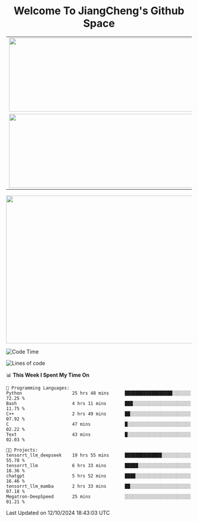 <h1 align="center">Welcome To JiangCheng's Github Space</h1>

<table align="center" frame="void" rules="none" >
  <tr>
    <td>
      <div align="center"> <img height="200px" width="500px"  src="https://github-readme-stats.vercel.app/api?username=thisjiang&hide_title=true&hide_border=true&layout=compact&show_icons=trueline_height=21&text_color=000&icon_color=000&bg_color=0,ea6161,ffc64d,fffc4d,52fa5a&theme=graywhite" /> </div>
    </td>
    <td>
      <div align="center"> <img height="200px" width="500px" src="https://github-readme-stats.vercel.app/api/top-langs/?username=thisjiang&hide_title=true&hide_border=true&layout=compact&langs_count=6&text_color=000&icon_color=fff&bg_color=0,52fa5a,4dfcff,c64dff&theme=graywhite" /> </div>
    </td>
  </tr>
  <tr>
    <td>
      <div align="center"> <img height="200px" width="500px" src="https://github-readme-streak-stats.herokuapp.com/?user=thisjiang&hide_title=true&hide_border=true&layout=compact&langs_count=6" /> </div>
    </td>
    <td>
      <div align="center"> 
      <a href="https://github.com/" target="_blank"><img style="margin: 10px" src="https://profilinator.rishav.dev/skills-assets/git-scm-icon.svg" alt="Git" height="50" /></a>  
      <a href="https://www.linux.org/" target="_blank"><img style="margin: 10px" src="https://profilinator.rishav.dev/skills-assets/linux-original.svg" alt="Linux" height="50" /></a>  
      <a href="https://www.gnu.org/software/bash/" target="_blank"><img style="margin: 10px" src="https://profilinator.rishav.dev/skills-assets/gnu_bash-icon.svg" alt="Bash" height="50" /></a>  
      </div>
    </td>
  </tr>
</table>

<div align="center"> <img height="400px" width="1000px" src="https://github-readme-activity-graph.cyclic.app/graph?username=thisjiang&theme=react&hide_title=true&hide_border=true&layout=compact&langs_count=6" /> </div></td>

<!--START_SECTION:waka-->
![Code Time](http://img.shields.io/badge/Code%20Time-1%2C828%20hrs%2046%20mins-blue)

![Lines of code](https://img.shields.io/badge/From%20Hello%20World%20I%27ve%20Written-218.2%20thousand%20lines%20of%20code-blue)

📊 **This Week I Spent My Time On** 

```text
💬 Programming Languages: 
Python                   25 hrs 48 mins      ██████████████████░░░░░░░   72.25 % 
Bash                     4 hrs 11 mins       ███░░░░░░░░░░░░░░░░░░░░░░   11.75 % 
C++                      2 hrs 49 mins       ██░░░░░░░░░░░░░░░░░░░░░░░   07.92 % 
C                        47 mins             █░░░░░░░░░░░░░░░░░░░░░░░░   02.22 % 
Text                     43 mins             █░░░░░░░░░░░░░░░░░░░░░░░░   02.03 % 

🐱‍💻 Projects: 
tensorrt_llm_deepseek    19 hrs 55 mins      ██████████████░░░░░░░░░░░   55.78 % 
tensorrt_llm             6 hrs 33 mins       █████░░░░░░░░░░░░░░░░░░░░   18.36 % 
chatgpt                  5 hrs 52 mins       ████░░░░░░░░░░░░░░░░░░░░░   16.46 % 
tensorrt_llm_mamba       2 hrs 33 mins       ██░░░░░░░░░░░░░░░░░░░░░░░   07.18 % 
Megatron-DeepSpeed       25 mins             ░░░░░░░░░░░░░░░░░░░░░░░░░   01.21 % 
```


 Last Updated on 12/10/2024 18:43:03 UTC
<!--END_SECTION:waka-->
